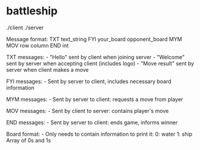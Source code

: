 # battleship

./client <IPAddress> <Port>
./server <Port> <Size int> <carriers int> <battleships int> <destroyers int> <submarines int>


Message format:
    TXT text_string
    FYI your_board opponent_board
    MYM
    MOV row column
    END int

TXT messages:
    - "Hello" sent by client when joining server
    - "Welcome" sent by server when accepting client (includes logo)
    - "Move result" sent by server when client makes a move

FYI messages:
    - Sent by server to client, includes necessary board information

MYM messages:
    - Sent by server to client: requests a move from player

MOV messages:
    - Sent by client to server: contains player's move

END messages:
    - Sent by server to client: ends game, informs winner

Board format:
    - Only needs to contain information to print it:
        0: water
        1: ship
    Array of 0s and 1s